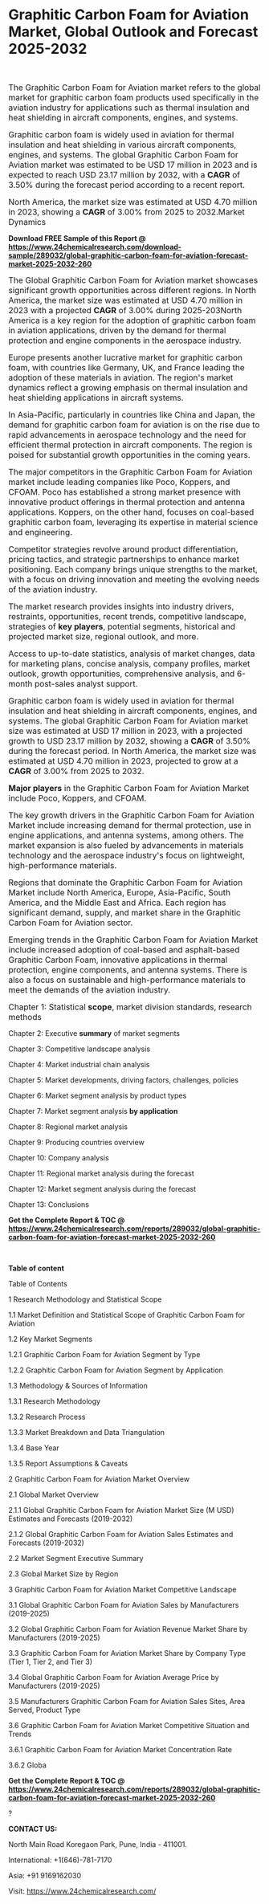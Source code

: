 <h1>Graphitic Carbon Foam for Aviation Market, Global Outlook and Forecast 2025-2032</h1><br/><p><span style="font-size:16px">The Graphitic Carbon Foam for Aviation market refers to the global market for graphitic carbon foam products used specifically in the aviation industry for applications such as thermal insulation and heat shielding in aircraft components, engines, and systems.</span></p>
 
 
 
 <p><span style="font-size:16px">Graphitic carbon foam is widely used in aviation for thermal insulation and heat shielding in various aircraft components, engines, and systems. The global Graphitic Carbon Foam for Aviation market was estimated to be USD 17 million in 2023 and is expected to reach USD 23.17 million by 2032, with a <strong>CAGR</strong> of 3.50% during the forecast period according to a recent report.</span></p>
 
 
 
 <p><span style="font-size:16px">North America, the market size was estimated at USD 4.70 million in 2023, showing a <strong>CAGR</strong> of 3.00% from 2025 to 2032.Market Dynamics</span></p>
 
 
 
 <div><b>Download FREE Sample of this Report @ <a href="https://www.24chemicalresearch.com/download-sample/289032/global-graphitic-carbon-foam-for-aviation-forecast-market-2025-2032-260">https://www.24chemicalresearch.com/download-sample/289032/global-graphitic-carbon-foam-for-aviation-forecast-market-2025-2032-260</a></b></div>
 
 
 
 <p><span style="font-size:16px">The Global Graphitic Carbon Foam for Aviation market showcases significant growth opportunities across different regions. In North America, the market size was estimated at USD 4.70 million in 2023 with a projected <strong>CAGR</strong> of 3.00% during 2025-203North America is a key region for the adoption of graphitic carbon foam in aviation applications, driven by the demand for thermal protection and engine components in the aerospace industry.</span></p>
 
 
 
 <p><span style="font-size:16px">Europe presents another lucrative market for graphitic carbon foam, with countries like Germany, UK, and France leading the adoption of these materials in aviation. The region&#39;s market dynamics reflect a growing emphasis on thermal insulation and heat shielding applications in aircraft systems.</span></p>
 
 
 
 <p><span style="font-size:16px">In Asia-Pacific, particularly in countries like China and Japan, the demand for graphitic carbon foam for aviation is on the rise due to rapid advancements in aerospace technology and the need for efficient thermal protection in aircraft components. The region is poised for substantial growth opportunities in the coming years.</span></p>
 
 
 
 <p><span style="font-size:16px">The major competitors in the Graphitic Carbon Foam for Aviation market include leading companies like Poco, Koppers, and CFOAM. Poco has established a strong market presence with innovative product offerings in thermal protection and antenna applications. Koppers, on the other hand, focuses on coal-based graphitic carbon foam, leveraging its expertise in material science and engineering.</span></p>
 
 
 
 <p><span style="font-size:16px">Competitor strategies revolve around product differentiation, pricing tactics, and strategic partnerships to enhance market positioning. Each company brings unique strengths to the market, with a focus on driving innovation and meeting the evolving needs of the aviation industry.</span></p>
 
 
 
 <p><span style="font-size:16px">The market research provides insights into industry drivers, restraints, opportunities, recent trends, competitive landscape, strategies of <strong>key players</strong>, potential segments, historical and projected market size, regional outlook, and more.</span></p>
 
 
 
 <p><span style="font-size:16px">Access to up-to-date statistics, analysis of market changes, data for marketing plans, concise analysis, company profiles, market outlook, growth opportunities, comprehensive analysis, and 6-month post-sales analyst support.</span></p>
 
 
 
 <p><span style="font-size:16px">Graphitic carbon foam is widely used in aviation for thermal insulation and heat shielding in aircraft components, engines, and systems. The global Graphitic Carbon Foam for Aviation market size was estimated at USD 17 million in 2023, with a projected growth to USD 23.17 million by 2032, showing a <strong>CAGR</strong> of 3.50% during the forecast period. In North America, the market size was estimated at USD 4.70 million in 2023, projected to grow at a <strong>CAGR</strong> of 3.00% from 2025 to 2032.</span></p>
 
 
 
 <p><span style="font-size:16px"><strong>Major players</strong> in the Graphitic Carbon Foam for Aviation Market include Poco, Koppers, and CFOAM.</span></p>
 
 
 
 <p><span style="font-size:16px">The key growth drivers in the Graphitic Carbon Foam for Aviation Market include increasing demand for thermal protection, use in engine applications, and antenna systems, among others. The market expansion is also fueled by advancements in materials technology and the aerospace industry&#39;s focus on lightweight, high-performance materials.</span></p>
 
 
 
 <p><span style="font-size:16px">Regions that dominate the Graphitic Carbon Foam for Aviation Market include North America, Europe, Asia-Pacific, South America, and the Middle East and Africa. Each region has significant demand, supply, and market share in the Graphitic Carbon Foam for Aviation sector.</span></p>
 
 
 
 <p><span style="font-size:16px">Emerging trends in the Graphitic Carbon Foam for Aviation Market include increased adoption of coal-based and asphalt-based Graphitic Carbon Foam, innovative applications in thermal protection, engine components, and antenna systems. There is also a focus on sustainable and high-performance materials to meet the demands of the aviation industry.</span></p>
 
 
 
 <p><span style="font-size:16px">Chapter 1: Statistical <strong>scope</strong>, market division standards, research methods</span></p>
 
 
 
 <p>Chapter 2: Executive <strong>summary</strong> of market segments</p>
 
 
 
 <p>Chapter 3: Competitive landscape analysis</p>
 
 
 
 <p>Chapter 4: Market industrial chain analysis</p>
 
 
 
 <p>Chapter 5: Market developments, driving factors, challenges, policies</p>
 
 
 
 <p>Chapter 6: Market segment analysis by product types</p>
 
 
 
 <p>Chapter 7: Market segment analysis <strong>by application</strong></p>
 
 
 
 <p>Chapter 8: Regional market analysis</p>
 
 
 
 <p>Chapter 9: Producing countries overview</p>
 
 
 
 <p>Chapter 10: Company analysis</p>
 
 
 
 <p>Chapter 11: Regional market analysis during the forecast</p>
 
 
 
 <p>Chapter 12: Market segment analysis during the forecast</p>
 
 
 
 <p>Chapter 13: Conclusions</p>
 
 
 
 <div><b>Get the Complete Report & TOC @ <a href="https://www.24chemicalresearch.com/reports/289032/global-graphitic-carbon-foam-for-aviation-forecast-market-2025-2032-260">https://www.24chemicalresearch.com/reports/289032/global-graphitic-carbon-foam-for-aviation-forecast-market-2025-2032-260</a></b></div>
 
 
 
 <p><br />
 
 <b>Table of content</b></p>
 
 
 
 <p>Table of Contents<br />
 
 1 Research Methodology and Statistical Scope<br />
 
 1.1 Market Definition and Statistical Scope of Graphitic Carbon Foam for Aviation<br />
 
 1.2 Key Market Segments<br />
 
 1.2.1 Graphitic Carbon Foam for Aviation Segment by Type<br />
 
 1.2.2 Graphitic Carbon Foam for Aviation Segment by Application<br />
 
 1.3 Methodology & Sources of Information<br />
 
 1.3.1 Research Methodology<br />
 
 1.3.2 Research Process<br />
 
 1.3.3 Market Breakdown and Data Triangulation<br />
 
 1.3.4 Base Year<br />
 
 1.3.5 Report Assumptions & Caveats<br />
 
 2 Graphitic Carbon Foam for Aviation Market Overview<br />
 
 2.1 Global Market Overview<br />
 
 2.1.1 Global Graphitic Carbon Foam for Aviation Market Size (M USD) Estimates and Forecasts (2019-2032)<br />
 
 2.1.2 Global Graphitic Carbon Foam for Aviation Sales Estimates and Forecasts (2019-2032)<br />
 
 2.2 Market Segment Executive Summary<br />
 
 2.3 Global Market Size by Region<br />
 
 3 Graphitic Carbon Foam for Aviation Market Competitive Landscape<br />
 
 3.1 Global Graphitic Carbon Foam for Aviation Sales by Manufacturers (2019-2025)<br />
 
 3.2 Global Graphitic Carbon Foam for Aviation Revenue Market Share by Manufacturers (2019-2025)<br />
 
 3.3 Graphitic Carbon Foam for Aviation Market Share by Company Type (Tier 1, Tier 2, and Tier 3)<br />
 
 3.4 Global Graphitic Carbon Foam for Aviation Average Price by Manufacturers (2019-2025)<br />
 
 3.5 Manufacturers Graphitic Carbon Foam for Aviation Sales Sites, Area Served, Product Type<br />
 
 3.6 Graphitic Carbon Foam for Aviation Market Competitive Situation and Trends<br />
 
 3.6.1 Graphitic Carbon Foam for Aviation Market Concentration Rate<br />
 
 3.6.2 Globa</p>
 
 
 
 <div><b>Get the Complete Report & TOC @ <a href="https://www.24chemicalresearch.com/reports/289032/global-graphitic-carbon-foam-for-aviation-forecast-market-2025-2032-260">https://www.24chemicalresearch.com/reports/289032/global-graphitic-carbon-foam-for-aviation-forecast-market-2025-2032-260</a></b></div>
 
 
 
 <p>? </p>
 
 
 
 <p><b>CONTACT US:</b><br />
 
 North Main Road Koregaon Park, Pune, India - 411001.<br />
 
 International: +1(646)-781-7170<br />
 
 Asia: +91 9169162030<br />
 
 Visit: <a href="https://www.24chemicalresearch.com/">https://www.24chemicalresearch.com/</a></p>